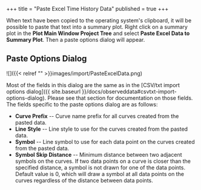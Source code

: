 +++
title = "Paste Excel Time History Data"
published = true
+++

When text have been copied to the operating system's clipboard, it will be possible to paste that text into a summary plot. Right click on a summary plot in the **Plot Main Window Project Tree** and select **Paste Excel Data to Summary Plot**. Then a paste options dialog will appear.

## Paste Options Dialog
![]({{< relref "" >}}images/import/PasteExcelData.png)

Most of the fields in this dialog are the same as in the [CSV/txt import options dialog]({{ site.baseurl }}/docs/observeddata#csvtxt-import-options-dialog). Please see that section for documentation on those fields. The fields specific to the paste options dialog are as follows:

- **Curve Prefix** -- Curve name prefix for all curves created from the pasted data.
- **Line Style** -- Line style to use for the curves created from the pasted data.
- **Symbol** -- Line symbol to use for each data point on the curves created from the pasted data.
- **Symbol Skip Distance** -- Minimum distance between two adjacent symbols on the curves. If two data points on a curve is closer than the specified distance, a symbol is not drawn for one of the data points. Default value is 0, which will draw a symbol at all data points on the curves regardless of the distance between data points.
